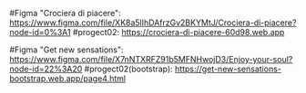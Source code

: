 #Figma "Crociera di piacere":
https://www.figma.com/file/XK8a5lIhDAfrzGv2BKYMtJ/Crociera-di-piacere?node-id=0%3A1
#progect02: 
https://crociera-di-piacere-60d98.web.app

#Figma "Get new sensations":
https://www.figma.com/file/X7nNTXRFZ91b5MFNHwojD3/Enjoy-your-soul?node-id=22%3A20
#progect02(bootstrap): 
https://get-new-sensations-bootstrap.web.app/page4.html

